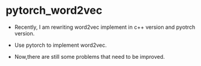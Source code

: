 # pytorch_word2vec

- Recently, I am rewriting word2vec implement in c++ version and pyotrch version.

- Use pytorch to implement word2vec.


- Now,there are still some problems that need to be improved.
